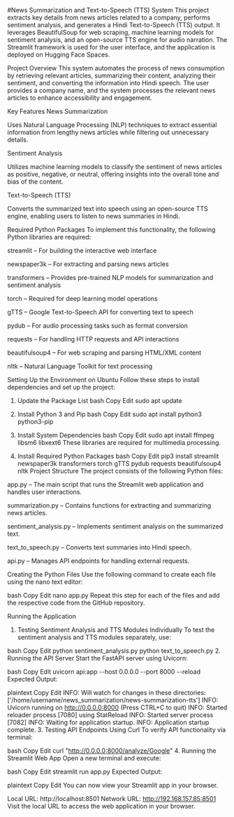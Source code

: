 #News Summarization and Text-to-Speech (TTS) System
This project extracts key details from news articles related to a company, performs sentiment analysis, and generates a Hindi Text-to-Speech (TTS) output. It leverages BeautifulSoup for web scraping, machine learning models for sentiment analysis, and an open-source TTS engine for audio narration. The Streamlit framework is used for the user interface, and the application is deployed on Hugging Face Spaces.

Project Overview
This system automates the process of news consumption by retrieving relevant articles, summarizing their content, analyzing their sentiment, and converting the information into Hindi speech. The user provides a company name, and the system processes the relevant news articles to enhance accessibility and engagement.

Key Features
News Summarization

Uses Natural Language Processing (NLP) techniques to extract essential information from lengthy news articles while filtering out unnecessary details.

Sentiment Analysis

Utilizes machine learning models to classify the sentiment of news articles as positive, negative, or neutral, offering insights into the overall tone and bias of the content.

Text-to-Speech (TTS)

Converts the summarized text into speech using an open-source TTS engine, enabling users to listen to news summaries in Hindi.

Required Python Packages
To implement this functionality, the following Python libraries are required:

streamlit – For building the interactive web interface

newspaper3k – For extracting and parsing news articles

transformers – Provides pre-trained NLP models for summarization and sentiment analysis

torch – Required for deep learning model operations

gTTS – Google Text-to-Speech API for converting text to speech

pydub – For audio processing tasks such as format conversion

requests – For handling HTTP requests and API interactions

beautifulsoup4 – For web scraping and parsing HTML/XML content

nltk – Natural Language Toolkit for text processing

Setting Up the Environment on Ubuntu
Follow these steps to install dependencies and set up the project:

1. Update the Package List
bash
Copy
Edit
sudo apt update
2. Install Python 3 and Pip
bash
Copy
Edit
sudo apt install python3 python3-pip
3. Install System Dependencies
bash
Copy
Edit
sudo apt install ffmpeg libsm6 libxext6
These libraries are required for multimedia processing.

4. Install Required Python Packages
bash
Copy
Edit
pip3 install streamlit newspaper3k transformers torch gTTS pydub requests beautifulsoup4 nltk
Project Structure
The project consists of the following Python files:

app.py – The main script that runs the Streamlit web application and handles user interactions.

summarization.py – Contains functions for extracting and summarizing news articles.

sentiment_analysis.py – Implements sentiment analysis on the summarized text.

text_to_speech.py – Converts text summaries into Hindi speech.

api.py – Manages API endpoints for handling external requests.

Creating the Python Files
Use the following command to create each file using the nano text editor:

bash
Copy
Edit
nano app.py
Repeat this step for each of the files and add the respective code from the GitHub repository.

Running the Application
1. Testing Sentiment Analysis and TTS Modules Individually
To test the sentiment analysis and TTS modules separately, use:

bash
Copy
Edit
python sentiment_analysis.py
python text_to_speech.py
2. Running the API Server
Start the FastAPI server using Uvicorn:

bash
Copy
Edit
uvicorn api:app --host 0.0.0.0 --port 8000 --reload
Expected Output:

plaintext
Copy
Edit
INFO:     Will watch for changes in these directories: ['/home/username/news_summarization/news-summarization-tts']
INFO:     Uvicorn running on http://0.0.0.0:8000 (Press CTRL+C to quit)
INFO:     Started reloader process [7080] using StatReload
INFO:     Started server process [7082]
INFO:     Waiting for application startup.
INFO:     Application startup complete.
3. Testing API Endpoints Using Curl
To verify API functionality via terminal:

bash
Copy
Edit
curl "http://0.0.0.0:8000/analyze/Google"
4. Running the Streamlit Web App
Open a new terminal and execute:

bash
Copy
Edit
streamlit run app.py
Expected Output:

plaintext
Copy
Edit
You can now view your Streamlit app in your browser.

  Local URL: http://localhost:8501
  Network URL: http://192.168.157.85:8501
Visit the local URL to access the web application in your browser.

